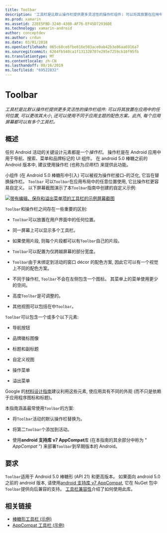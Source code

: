 ```yaml
---
title: Toolbar
description: '工具栏是比默认操作栏提供更多灵活性的操作栏组件: 可以将其放置在应用中的任何位置, 可以更改其大小, 还可以使用不同于应用主题的配色方案。 此外, 每个应用屏幕都可以有多个工具栏。'
ms.prod: xamarin
ms.assetid: 22EE5FBD-3240-4308-AF76-EF45D72936DE
ms.technology: xamarin-android
author: conceptdev
ms.author: crdun
ms.date: 03/01/2018
ms.openlocfilehash: 065c68ce6fbe816e503ace0ab42b3e86aa6916a7
ms.sourcegitcommit: 6264fb540ca1f131328707e295e7259cb10f95fb
ms.translationtype: MT
ms.contentlocale: zh-CN
ms.lasthandoff: 08/16/2019
ms.locfileid: "69522832"
---
```

# <a name="toolbar"></a>Toolbar

_工具栏是比默认操作栏提供更多灵活性的操作栏组件: 可以将其放置在应用中的任何位置, 可以更改其大小, 还可以使用不同于应用主题的配色方案。此外, 每个应用屏幕都可以有多个工具栏。_

 
## <a name="overview"></a>概述

任何 Android 活动的关键设计元素都是一个*操作栏*。 操作栏是在 Android 应用中用于导航、搜索、菜单和品牌标记的 UI 组件。 在 android 5.0 棒糖之前的 Android 版本中, 建议使用操作栏 (也称为*应用栏*) 来提供此功能。 

小组件 (在 Android 5.0 棒糖形中引入) 可以被视为操作栏接口&ndash;的泛化, 它旨在替换操作栏。 `Toolbar` 可以`Toolbar`在应用布局中的任意位置使用, 它比操作栏更容易自定义。 以下屏幕截图演示了本`Toolbar`指南中创建的自定义示例: 

[![带有编辑、保存和溢出菜单项的工具栏的示例屏幕截图](images/01-toolbar-sml.png)](images/01-toolbar.png#lightbox)

`Toolbar`和操作栏之间存在一些重要的区别: 

- `Toolbar`可以放置在用户界面中的任何位置。

- 同一屏幕上可以显示多个工具栏。

- 如果使用片段, 则每个片段都可以有`Toolbar`自己的片段。 

- `Toolbar`可以配置为仅跨越屏幕的部分宽度。 

- `Toolbar`由于未绑定到活动的窗口 décor 的配色方案, 因此它可以有一个视觉上不同的配色方案。 

- 不同于操作栏, `Toolbar`不会在左侧包含一个图标。 其菜单上的菜单使用更少的空间。 

- 高度`Toolbar`是可调整的。 

- 其他视图可以包括在中`Toolbar`。 

`Toolbar`可以包含一个或多个以下元素: 

- 导航按钮

- 品牌徽标图像

- 标题和副标题

- 自定义视图

- 操作菜单

- 溢出菜单

Google 的[材料设计指南](https://material.google.com/)建议利用这些元素, 使应用具有不同的外观 (而不只是依赖于应用程序图标和标题)。 

本指南涵盖最常使用`Toolbar`的方案:

- 将`Toolbar`活动的默认操作栏替换为。 

- 将第二`Toolbar`个添加到活动。

- 使用**android 支持库 v7 AppCompat**库 (在本指南的其余部分中称为 " *AppCompat* ") 来部署`Toolbar`到早期版本的 Android。 

 
 
## <a name="requirements"></a>要求

`Toolbar`适用于 Android 5.0 棒糖形 (API 21) 和更高版本。 如果面向 android 5.0 之前的 android 版本, 请使用[android 支持库 v7 AppCompat](https://www.nuget.org/packages/Xamarin.Android.Support.v7.AppCompat/), 它在 NuGet 包中`Toolbar`提供向后兼容的支持。 
[工具栏兼容性](~/android/user-interface/controls/tool-bar/toolbar-compatibility.md)介绍了如何使用此库。 




## <a name="related-links"></a>相关链接

- [棒糖形工具栏 (示例)](https://docs.microsoft.com/samples/xamarin/monodroid-samples/android50-toolbar)
- [AppCompat 工具栏 (示例)](https://docs.microsoft.com/samples/xamarin/monodroid-samples/supportv7-appcompat-toolbar)
